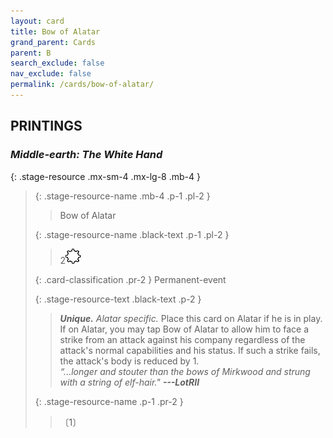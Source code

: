```yaml
---
layout: card
title: Bow of Alatar
grand_parent: Cards
parent: B
search_exclude: false
nav_exclude: false
permalink: /cards/bow-of-alatar/
---
```


## PRINTINGS


### _Middle-earth: The White Hand_

{: .stage-resource .mx-sm-4 .mx-lg-8 .mb-4 }
> {: .stage-resource-name .mb-4 .p-1 .pl-2 }
> > <div class="card-mp"></div>
> > <div class="card-name">Bow of Alatar</div>
>
> {: .stage-resource-name .black-text .p-1 .pl-2 }
> > 2![](/assets/images/stage-point.svg)
>
> {: .card-classification .pr-2 }
> Permanent-event
>
> {: .stage-resource-text .black-text .p-2 }
> > _**Unique.**_ _Alatar specific._ Place this card on Alatar if he is in play. If on Alatar, you may tap Bow of Alatar to allow him to face a strike from an attack against his company regardless of the attack's normal capabilities and his status. If such a strike fails, the attack's body is reduced by 1.   <br>_“...longer and stouter than the bows of Mirkwood and strung with a string of elf-hair."_ ***---&#65279;LotRII*** 
> 
> {: .stage-resource-name .p-1 .pr-2 }
> > <div class="card-shield"></div>
> > <div class="card-corruption">〔1〕</div>
